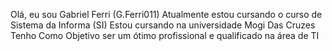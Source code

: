 Olá, eu sou Gabriel Ferri (G.Ferri011)
Atualmente estou cursando o curso de Sistema da Informa (SI)
Estou cursando na universidade Mogi Das Cruzes 
Tenho Como Objetivo ser um ótimo profissional e qualificado na área de TI

